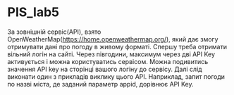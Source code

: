 # PIS_lab5
За зовнішній сервіс(API), взято OpenWeatherMap(https://home.openweathermap.org/), який дає змогу отримувати дані про погоду в живому форматі.
Спершу треба отримати вільний логін на сайті. Через півгодини, максимум через дві API
Key активується і можна користуватись сервісом. Можна подивитись значення API
key на сторінці вашого логіну до сервісу.
Далі слід виконати один з прикладів виклику цього API. Наприклад, запит погоди по назві
міста, де заданий параметр appid, дорівнює API Key.
